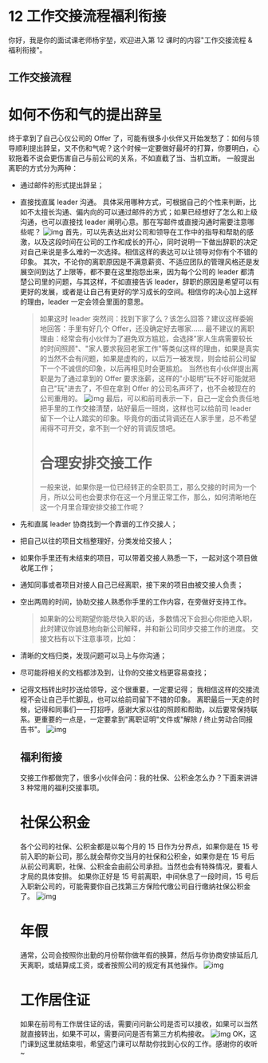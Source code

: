 # 12 工作交接流程福利衔接

你好，我是你的面试课老师杨宇堃，欢迎进入第 12 课时的内容"工作交接流程 &
福利衔接"。

## 工作交接流程

# 如何不伤和气的提出辞呈

终于拿到了自己心仪公司的 Offer
了，可能有很多小伙伴又开始发愁了：如何与领导顺利提出辞呈，又不伤和气呢？这个时候一定要做好最坏的打算，你要明白，心软拖着不说会更伤害自己与前公司的关系，不如直截了当、当机立断。
一般提出离职的方式分为两种：

-   通过邮件的形式提出辞呈；

-   直接找直属 leader 沟通。
    具体采用哪种方式，可根据自己的个性来判断，比如不太擅长沟通、偏内向的可以通过邮件的方式；如果已经想好了怎么和上级沟通，也可以直接找
    leader 阐明心意。那在写邮件或直接沟通时需要注意哪些呢？
    ![img](assets/Cgq2xl4LDxyAHnjXAABvF56H0Lo329.png)
    首先，可以先表达出对公司和领导在工作中的指导和帮助的感激，以及这段时间在公司的工作和成长的开心，同时说明一下做出辞职的决定对自己来说是多么难的一次选择。相信这样的表达可以让领导对你有个不错的印象。
    其次，不论你的离职原因是不满意薪资、不适应团队的管理风格还是发展空间到达了上限等，都不要在这里抱怨出来，因为每个公司的
    leader 都清楚公司里的问题，与其这样，不如直接告诉
    leader，辞职的原因是希望可以有更好的发展，或者是让自己有更好的学习成长的空间。相信你的决心加上这样的理由，leader
    一定会领会里面的意思。

    > 如果这时 leader
    > 突然问：找到下家了么？该怎么回答？建议这样委婉地回答：手里有好几个
    > Offer，还没确定好去哪家......
    > 最不建议的离职理由：经常会有小伙伴为了避免双方尴尬，会选择"家人生病需要较长的时间照顾"、"家人要求我回老家工作"等类似这样的理由，如果是真实的当然不会有问题，如果是虚构的，以后万一被发现，则会给前公司留下一个不诚信的印象，以后再相见时会更尴尬。
    > 当然也有小伙伴提出离职是为了通过拿到的 Offer
    > 要求涨薪，这样的"小聪明"玩不好可能就把自己"玩"进去了，不但在拿到
    > Offer 的公司名声坏了，也不会被现在的公司重用的。
    > ![img](assets/Cgq2xl4LD0iAYRn0AAD0kkEMt8I063.png)
    > 最后，可以和前司表示一下，自己一定会负责任地把手里的工作交接清楚，站好最后一班岗，这样也可以给前司
    > leader
    > 留下一个让人踏实的印象。毕竟你的面试背调还在人家手里，总不希望闹得不可开交，拿不到一个好的背调反馈吧。
    >
    > # 合理安排交接工作
    >
    > 一般来说，如果你是一位已经转正的全职员工，那么交接的时间为一个月，所以公司也会要求你在这一个月里正常工作，那么，如何清晰地在这一个月里合理安排交接工作呢？

-   先和直属 leader 协商找到一个靠谱的工作交接人；

-   把自己以往的项目文档整理好，分类发给交接人；

-   如果你手里还有未结束的项目，可以带着交接人熟悉一下，一起对这个项目做收尾工作；

-   通知同事或者项目对接人自己已经离职，接下来的项目由被交接人负责；

-   空出两周的时间，协助交接人熟悉你手里的工作内容，在旁做好支持工作。

    > 如果新的公司期望你能尽快入职的话，多数情况下会担心你拒绝入职，此时建议你诚恳地向新公司解释，并和新公司同步交接工作的进度。
    > 交接文档有以下注意事项，比如：

-   清晰的文档归类，发现问题可以马上与你沟通；

-   尽可能将相关的文档都涉及到，让你的交接文档更容易查找；

-   记得文档转出时抄送给领导，这个很重要，一定要记得；
    我相信这样的交接流程不会让自己手忙脚乱，也可以给前司留下不错的印象。
    离职最后一天走的时候，记得和同事们一一打招呼，感谢大家以往的照顾和帮助，以后要常保持联系。更重要的一点是，一定要拿到"离职证明"文件或"解除
    / 终止劳动合同报告书"。
    ![img](assets/Cgq2xl4LD5uAM3zrAAFD5k_4Y5k996.png)

    ## 福利衔接

    交接工作都做完了，很多小伙伴会问：我的社保、公积金怎么办？下面来讲讲
    3 种常用的福利交接事项。

    # 社保公积金

    各个公司的社保、公积金都是以每个月的 15 日作为分界点，如果你是在 15
    号前入职的新公司，那么就会帮你交当月的社保和公积金，如果你是在 15
    号后从前公司离职，社保、公积金会由前公司承担。当然也会有特殊情况，要看人才局的具体安排。
    如果你正好是 15 号前离职，中间休息了一段时间，15
    号后入职新公司的，可能需要你自己找第三方保险代缴公司自行缴纳社保公积金了。
    ![img](assets/CgpOIF4LD-eAejH1AAA6HW63fqI704.png)

    # 年假

    通常，公司会按照你出勤的月份帮你做年假的换算，然后与你协商安排延后几天离职，或结算成工资，或者按照公司的规定有其他操作。
    ![img](assets/CgpOIF4LEAeAUaREAADgbNfNOlQ977.png)

    # 工作居住证

    如果在前司有工作居住证的话，需要问问新公司是否可以接收，如果可以当然就直接转出，如果不可以，需要问问是否有第三方机构接收。
    ![img](assets/Cgq2xl4LEBiAWImJAABUzmjNvO8248.png)
    OK，这门课到这里就结束啦，希望这门课可以帮助你找到心仪的工作。感谢你的收听\~
